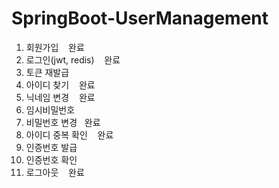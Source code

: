 # SpringBoot-UserManagement


1. 회원가입        &nbsp;&nbsp;        완료
2. 로그인(jwt, redis)      &nbsp;&nbsp;   완료 
3. 토큰 재발급
4. 아이디 찾기         &nbsp;&nbsp;  완료
5. 닉네임 변경        &nbsp;&nbsp;   완료
6. 임시비밀번호
7. 비밀번호 변경          &nbsp;&nbsp;완료
8. 아이디 중복 확인   &nbsp;&nbsp;      완료
9. 인증번호 발급
10. 인증번호 확인
11. 로그아웃        &nbsp;&nbsp;  완료
   
